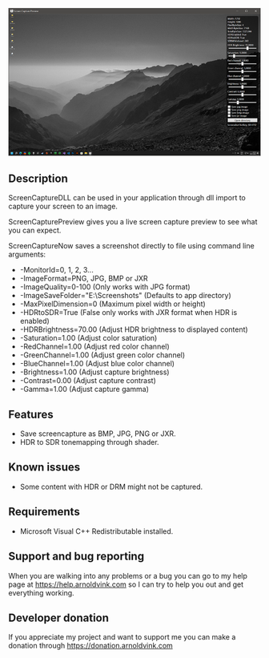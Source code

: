 ![ScreenCapturePreview](Screenshots/Screenshot1.png)

## Description
ScreenCaptureDLL can be used in your application through dll import to capture your screen to an image.

ScreenCapturePreview gives you a live screen capture preview to see what you can expect.

ScreenCaptureNow saves a screenshot directly to file using command line arguments:
- -MonitorId=0, 1, 2, 3...
- -ImageFormat=PNG, JPG, BMP or JXR
- -ImageQuality=0-100 (Only works with JPG format)
- -ImageSaveFolder="E:\Screenshots" (Defaults to app directory)
- -MaxPixelDimension=0 (Maximum pixel width or height)
- -HDRtoSDR=True (False only works with JXR format when HDR is enabled)
- -HDRBrightness=70.00 (Adjust HDR brightness to displayed content)
- -Saturation=1.00 (Adjust color saturation)
- -RedChannel=1.00 (Adjust red color channel)
- -GreenChannel=1.00 (Adjust green color channel)
- -BlueChannel=1.00 (Adjust blue color channel)
- -Brightness=1.00 (Adjust capture brightness)
- -Contrast=0.00 (Adjust capture contrast)
- -Gamma=1.00 (Adjust capture gamma)

## Features
- Save screencapture as BMP, JPG, PNG or JXR.
- HDR to SDR tonemapping through shader.

## Known issues
- Some content with HDR or DRM might not be captured.

## Requirements
- Microsoft Visual C++ Redistributable installed.

## Support and bug reporting
When you are walking into any problems or a bug you can go to my help page at https://help.arnoldvink.com so I can try to help you out and get everything working.

## Developer donation
If you appreciate my project and want to support me you can make a donation through https://donation.arnoldvink.com
